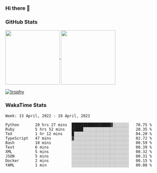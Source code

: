 ### Hi there 👋

### GitHub Stats

<a href="https://github.com/anuraghazra/github-readme-stats">
  <img align="center" height="170px" src="https://github-readme-stats.vercel.app/api/top-langs/?username=tksfjt1024&layout=compact&count_private=true&show_icons=true&show_icons=true&theme=graywhite" />
</a>
<a href="https://github.com/anuraghazra/github-readme-stats">
  <img align="center" height="170px" src="https://github-readme-stats.vercel.app/api?username=tksfjt1024&count_private=true&show_icons=true&show_icons=true&theme=graywhite" />
</a>

[![trophy](https://github-profile-trophy.vercel.app/?username=tksfjt1024)](https://github.com/ryo-ma/github-profile-trophy)

### WakaTime Stats

<!--START_SECTION:waka-->
```text
Week: 13 April, 2022 - 19 April, 2022

Python       20 hrs 27 mins  █████████████████▓░░░░░░░   70.75 % 
Ruby         5 hrs 52 mins   █████░░░░░░░░░░░░░░░░░░░░   20.35 % 
TeX          1 hr 12 mins    █░░░░░░░░░░░░░░░░░░░░░░░░   04.20 % 
TypeScript   47 mins         ▓░░░░░░░░░░░░░░░░░░░░░░░░   02.72 % 
Bash         10 mins         ░░░░░░░░░░░░░░░░░░░░░░░░░   00.59 % 
Text         6 mins          ░░░░░░░░░░░░░░░░░░░░░░░░░   00.39 % 
XML          5 mins          ░░░░░░░░░░░░░░░░░░░░░░░░░   00.32 % 
JSON         5 mins          ░░░░░░░░░░░░░░░░░░░░░░░░░   00.31 % 
Docker       2 mins          ░░░░░░░░░░░░░░░░░░░░░░░░░   00.15 % 
YAML         1 min           ░░░░░░░░░░░░░░░░░░░░░░░░░   00.08 % 
```
<!--END_SECTION:waka-->
